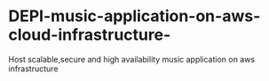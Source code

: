 # DEPI-music-application-on-aws-cloud-infrastructure-
Host scalable,secure and high availability music application on aws infrastructure 

